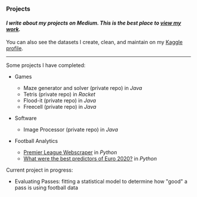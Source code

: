 ### Projects

#### *I write about my projects on Medium. This is the best place to [view my work](https://medium.com/@patel.dea).*

You can also see the datasets I create, clean, and maintain on my [Kaggle profile](https://www.kaggle.com/deanpatel).

---

Some projects I have completed:
- Games
  - Maze generator and solver (private repo) in *Java*
  - Tetris (private repo) in *Racket*
  - Flood-it (private repo) in *Java*
  - Freecell (private repo) in *Java*

- Software
  - Image Processor (private repo) in *Java*

- Football Analytics
  - [Premier League Webscraper](https://github.com/deanpatel2/FotMob-PL-Webscraper) in *Python*
  - [What were the best predictors of Euro 2020?](https://github.com/deanpatel2/euro2020-best-predictor-stat) in *Python*

Current project in progress:

- Evaluating Passes: fitting a statistical model to determine how "good" a pass is using football data

